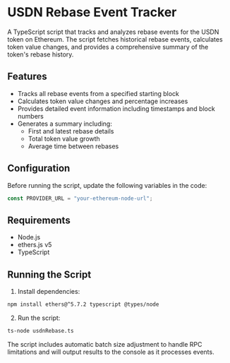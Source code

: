 # USDN Rebase Event Tracker

A TypeScript script that tracks and analyzes rebase events for the USDN token on Ethereum. The script fetches historical rebase events, calculates token value changes, and provides a comprehensive summary of the token's rebase history.

## Features

- Tracks all rebase events from a specified starting block
- Calculates token value changes and percentage increases
- Provides detailed event information including timestamps and block numbers
- Generates a summary including:
  - First and latest rebase details
  - Total token value growth
  - Average time between rebases

## Configuration

Before running the script, update the following variables in the code:

```typescript
const PROVIDER_URL = "your-ethereum-node-url";
```

## Requirements

- Node.js
- ethers.js v5
- TypeScript

## Running the Script

1. Install dependencies:
```bash
npm install ethers@^5.7.2 typescript @types/node
```

2. Run the script:
```bash
ts-node usdnRebase.ts
```

The script includes automatic batch size adjustment to handle RPC limitations and will output results to the console as it processes events.
